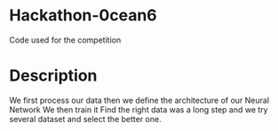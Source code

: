 # Hackathon-0cean6
 Code used for the competition

# Description
We first process our data then we define the architecture of our Neural Network 
We then train it
Find the right data was a long step and we try several dataset and select the better one.